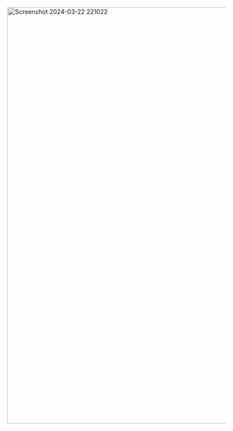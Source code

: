 <img width="960" alt="Screenshot 2024-03-22 221022" src="https://github.com/VaibhavSingh87/Promptly/assets/114211427/380d7152-3a4c-49bc-a898-3da84b6043b2">

